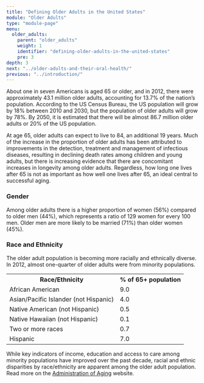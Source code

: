 ```yaml
---
title: "Defining Older Adults in the United States"
module: "Older Adults"
type: "module-page"
menu:
  older_adults:
    parent: "older_adults"
    weight: 1
    identifier: "defining-older-adults-in-the-united-states"
    pre: 3
depth: 3
next: "../older-adults-and-their-oral-health/"
previous: "../introduction/"
---
```

<div class="pageblock"><p>About one in seven Americans is aged 65 or older, and in 2012, there were approximately 43.1 million older adults, accounting for 13.7% of the nation’s population. According to the US Census Bureau, the US population will grow by 18% between 2010 and 2030, but the population of older adults will grow by 78%. By 2050, it is estimated that there will be almost 86.7 million older adults or 20% of the US population.</p>
<p>At age 65, older adults can expect to live to 84, an additional 19 years. Much of the increase in the proportion of older adults has been attributed to improvements in the detection, treatment and management of infectious diseases, resulting in declining death rates among children and young adults, but there is increasing evidence that there are concomitant increases in longevity among older adults. Regardless, how long one lives after 65 is not as important as how well one lives after 65, an ideal central to successful aging.</p>
<h3>Gender</h3>
<p>Among older adults there is a higher proportion of women (56%) compared to older men (44%), which represents a ratio of 129 women for every 100 men. Older men are more likely to be married (71%) than older women (45%).</p>
<h3>Race and Ethnicity</h3>
<p>The older adult population is becoming more racially and ethnically diverse. In 2012, almost one-quarter of older adults were from minority populations.</p>
<table>
<tr>
<th class="text-left">Race/Ethnicity</th>
<th class="text-left">% of 65+ population</th>
</tr>
<tr>
<td>African American
</td>
<td>9.0
</td>
</tr>
<tr>
<td>Asian/Pacific Islander (not Hispanic)
</td>
<td>4.0
</td>
</tr>
<tr>
<td>Native American (not Hispanic)
</td>
<td>0.5
</td>
</tr>
<tr>
<td>Native Hawaiian (not Hispanic)
</td>
<td>0.1
</td>
</tr>
<tr>
<td>Two or more races
</td>
<td>0.7
</td>
</tr>
<tr>
<td>Hispanic
</td>
<td>7.0
</td>
</tr>
</table>
<p>While key indicators of income, education and access to care among minority populations have improved over the past decade, racial and ethnic disparities by race/ethnicity are apparent among the older adult population. Read more on the <a href="http://www.aoa.gov/" target="_blank">Administration of Aging</a> website. </p>
</div>